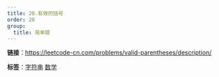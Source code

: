 ```yaml
---
title: 20.有效的括号
order: 20
group:
  title: 简单题
---
```


**链接**：https://leetcode-cn.com/problems/valid-parentheses/description/

**标签**：<a href="https://leetcode-cn.com/tag/string/problemset/"><Badge>字符串</Badge></a> <a href="https://leetcode-cn.com/tag/stack/problemset/"><Badge>数学</Badge></a>
